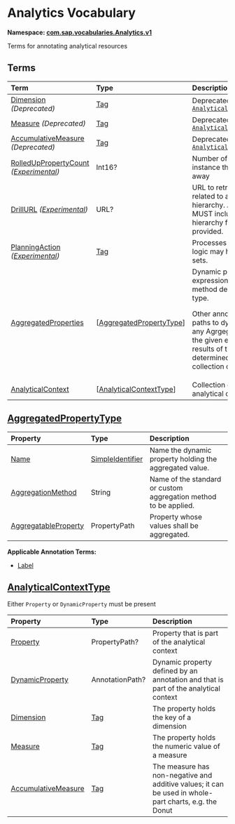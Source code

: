 # Analytics Vocabulary
**Namespace: [com.sap.vocabularies.Analytics.v1](Analytics.xml)**

Terms for annotating analytical resources


## Terms

Term|Type|Description
:---|:---|:----------
[Dimension](Analytics.xml#L41) *(Deprecated)*|[Tag](https://github.com/oasis-tcs/odata-vocabularies/blob/master/vocabularies/Org.OData.Core.V1.md#Tag)|<a name="Dimension"></a>Deprecated in favor of [`AnalyticalContext/Dimension`](#AnalyticalContext)
[Measure](Analytics.xml#L53) *(Deprecated)*|[Tag](https://github.com/oasis-tcs/odata-vocabularies/blob/master/vocabularies/Org.OData.Core.V1.md#Tag)|<a name="Measure"></a>Deprecated in favor of [`AnalyticalContext/Measure`](#AnalyticalContext)
[AccumulativeMeasure](Analytics.xml#L65) *(Deprecated)*|[Tag](https://github.com/oasis-tcs/odata-vocabularies/blob/master/vocabularies/Org.OData.Core.V1.md#Tag)|<a name="AccumulativeMeasure"></a>Deprecated in favor of [`AnalyticalContext/AccumulativeMeasure`](#AnalyticalContext)
[RolledUpPropertyCount](Analytics.xml#L77) *([Experimental](Common.md#Experimental))*|Int16?|<a name="RolledUpPropertyCount"></a>Number of properties in the entity instance that have been aggregated away
[DrillURL](Analytics.xml#L83) *([Experimental](Common.md#Experimental))*|URL?|<a name="DrillURL"></a>URL to retrieve more detailed data related to a node of a recursive hierarchy. Annotations with this term MUST include a qualifier to select the hierarchy for which the drill URL is provided.
[PlanningAction](Analytics.xml#L95) *([Experimental](Common.md#Experimental))*|[Tag](https://github.com/oasis-tcs/odata-vocabularies/blob/master/vocabularies/Org.OData.Core.V1.md#Tag)|<a name="PlanningAction"></a>Processes or generates plan data. Its logic may have side-effects on entity sets.
[AggregatedProperties](Analytics.xml#L103)|\[[AggregatedPropertyType](#AggregatedPropertyType)\]|<a name="AggregatedProperties"></a>Dynamic properties for aggregate expressions with specified aggregation method defined on the annotated entity type.<p>Other annotations may refer in property paths to dynamic properties declared in any AgrgegatedProperties annotation of the given entity type to leverage the results of the aggregate expression determined in the context of an entity collection of the annotated type.</p>
[AnalyticalContext](Analytics.xml#L131)|\[[AnalyticalContextType](#AnalyticalContextType)\]|<a name="AnalyticalContext"></a>Collection of properties that define an analytical context

## <a name="AggregatedPropertyType"></a>[AggregatedPropertyType](Analytics.xml#L114)


Property|Type|Description
:-------|:---|:----------
[Name](Analytics.xml#L115)|[SimpleIdentifier](Common.md#SimpleIdentifier)|Name the dynamic property holding the aggregated value.
[AggregationMethod](Analytics.xml#L118)|String|Name of the standard or custom aggregation method to be applied.
[AggregatableProperty](Analytics.xml#L121)|PropertyPath|Property whose values shall be aggregated.

**Applicable Annotation Terms:**

- [Label](Common.md#Label)

## <a name="AnalyticalContextType"></a>[AnalyticalContextType](Analytics.xml#L135)
Either `Property` or `DynamicProperty` must be present

Property|Type|Description
:-------|:---|:----------
[Property](Analytics.xml#L137)|PropertyPath?|Property that is part of the analytical context
[DynamicProperty](Analytics.xml#L140)|AnnotationPath?|Dynamic property defined by an annotation and that is part of the analytical context
[Dimension](Analytics.xml#L143)|[Tag](https://github.com/oasis-tcs/odata-vocabularies/blob/master/vocabularies/Org.OData.Core.V1.md#Tag)|The property holds the key of a dimension
[Measure](Analytics.xml#L146)|[Tag](https://github.com/oasis-tcs/odata-vocabularies/blob/master/vocabularies/Org.OData.Core.V1.md#Tag)|The property holds the numeric value of a measure
[AccumulativeMeasure](Analytics.xml#L149)|[Tag](https://github.com/oasis-tcs/odata-vocabularies/blob/master/vocabularies/Org.OData.Core.V1.md#Tag)|The measure has non-negative and additive values; it can be used in whole-part charts, e.g. the Donut
